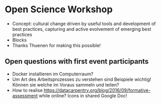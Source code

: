 # Open Science Workshop

- Concept: cultural change driven by useful tools and development of best practices, capturing and active evolvement of emerging best practices
- Blocks
- Thanks Thuenen for making this possible!



## Open questions with first event participants

- Docker installieren im Computerraum?
- Um Art des Arbeitsprozesses zu verstehen sind Beispiele wichtig! Können sie welche im Voraus sammeln und teilen?
- How to realise https://datacarpentry.org/blog/2016/09/formative-assessment while online? Icons in shared Google Doc!
